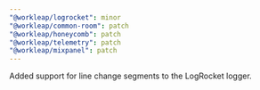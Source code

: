 ```yaml
---
"@workleap/logrocket": minor
"@workleap/common-room": patch
"@workleap/honeycomb": patch
"@workleap/telemetry": patch
"@workleap/mixpanel": patch
---
```


Added support for line change segments to the LogRocket logger.

